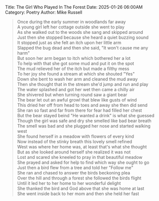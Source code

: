 Title: The Girl Who Played In The Forest
Date: 2025-01-26 06:00AM
Category: Poetry
Author: Mike Russell

> Once during the early summer in woodlands far away<br>
A young girl left her cottage outside she went to play<br>
As she walked out to the woods she sang and skipped around<br>
Just then she stopped because she heard a quiet buzzing sound<br>
It stopped just as she felt an itch upon her little arm<br>
Slapped the bug dead and then she said, "It won't cause me any harm"<br>
But soon her arm began to itch which bothered her a lot<br>
To help with that she got some mud and put it on the spot<br>
The mud relieved her of the itch but made a filthy mess<br>
To her joy she found a stream at which she shouted "Yes"<br>
Down she bent to wash her arm and cleaned the mud away<br>
Then she thought that in the stream she'd jump and run and play<br>
The water splashed and got her wet then came a chilly air<br>
She shivered but when turning round saw a giant bear<br>
The bear let out an awful growl that blew like gusts of wind<br>
This dried her off from head to toes and away she then did send<br>
She ran so fast and far from there for fear had filled her chest<br>
But the bear stayed beind "He wanted a drink" is what she guessed<br>
Though the girl was safe and dry she smelled like bad bear breath<br>
The smell was bad and she plugged her nose and started walking west<br>
She found herself in a meadow with flowers of every kind<br>
Now instead of the stinky breath this lovely smell refined<br>
West was where her home was, at least that's what she thought<br>
But as she looked around herself she realized it was not<br>
Lost and scared she kneeled to pray in that beautiful meadow<br>
She prayed and asked for help to find which way she ought to go<br>
Just then a bird flew from a tree and told her "Follow me"<br>
She ran and chased to answer the birds beckoning plea<br>
Over the hill and through a forest she followed the birds flight<br>
Until it led her to her home to her wonderful delight<br>
She thanked the bird and God above that she was home at last<br>
She went inside back to her mom and then she held her fast<br>
